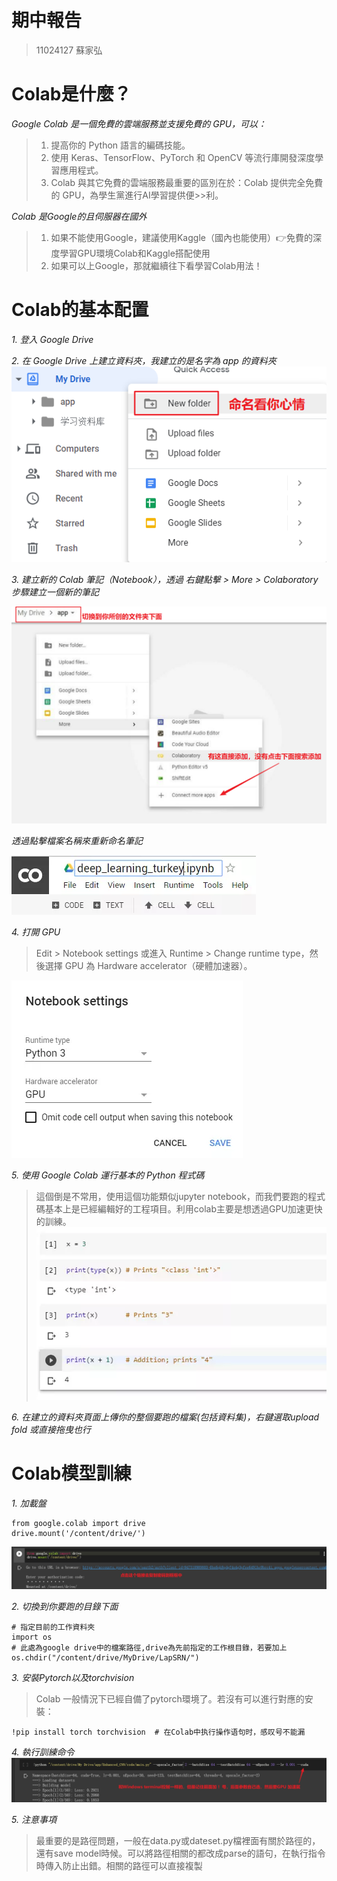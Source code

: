 # 期中報告
>11024127 蘇家弘

# Colab是什麼？
_Google Colab 是一個免費的雲端服務並支援免費的 GPU，可以：_
>1. 提高你的 Python 語言的編碼技能。
>2. 使用 Keras、TensorFlow、PyTorch 和 OpenCV 等流行庫開發深度學習應用程式。
>3. Colab 與其它免費的雲端服務最重要的區別在於：Colab 提供完全免費的 GPU，為學生黨進行AI學習提供便>>利。

_Colab 是Google的且伺服器在國外_
>1. 如果不能使用Google，建議使用Kaggle（國內也能使用）👉免費的深度學習GPU環境Colab和Kaggle搭配使用
>2. 如果可以上Google，那就繼續往下看學習Colab用法！

# Colab的基本配置
_1. 登入 Google Drive_

_2. 在 Google Drive 上建立資料夾，我建立的是名字為 app 的資料夾_
![image](ai.png/1538832-20190714224844251-1534150405.png)

_3. 建立新的 Colab 筆記（Notebook），透過 右鍵點擊 > More > Colaboratory 步驟建立一個新的筆記_

![image](ai.png/1538832-20190714225153623-189155043.png)

_透過點擊檔案名稱來重新命名筆記_

![image](ai.png/1538832-20190714225240840-1044399482.png)

_4. 打開 GPU_

>Edit > Notebook settings 或進入 Runtime > Change runtime type，然後選擇 GPU 為 Hardware accelerator（硬體加速器）。

![image](ai.png/1538832-20190714225413657-1785459503.png)

_5. 使用 Google Colab 運行基本的 Python 程式碼_

>這個倒是不常用，使用這個功能類似jupyter notebook，而我們要跑的程式碼基本上是已經編輯好的工程項目。利用colab主要是想透過GPU加速更快的訓練。
![image](ai.png/1538832-20190714225610556-1791273060.png)

_6. 在建立的資料夾頁面上傳你的整個要跑的檔案(包括資料集)，右鍵選取upload fold 或直接拖曳也行_

# Colab模型訓練
_1. 加載盤_
```
from google.colab import drive
drive.mount('/content/drive/')
```
![image](ai.png/1538832-20190714230932384-1359631752.png)

_2. 切換到你要跑的目錄下面_
```
# 指定目前的工作資料夾
import os
# 此處為google drive中的檔案路徑,drive為先前指定的工作根目錄，若要加上
os.chdir("/content/drive/MyDrive/LapSRN/")
```
_3. 安裝Pytorch以及torchvision_

>Colab 一般情況下已經自備了pytorch環境了。若沒有可以進行對應的安裝：
```
!pip install torch torchvision  # 在Colab中执行操作语句时，感叹号不能漏
```
_4. 執行訓練命令_
![image](ai.png/1538832-20190714231518478-1065278260.png)

_5. 注意事項_
>最重要的是路徑問題，一般在data.py或dateset.py檔裡面有關於路徑的，還有save model時候。可以將路徑相關的都改成parse的語句，在執行指令時傳入防止出錯。相關的路徑可以直接複製
